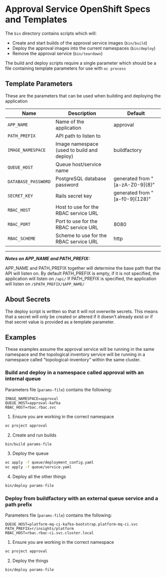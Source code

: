 # Approval Service OpenShift Specs and Templates

The `bin` directory contains scripts which will:
 - Create and start builds of the approval service images (`bin/build`)
 - Deploy the approval images into the current namespaces (`bin/deploy`)
 - Remove the approval service (`bin/teardown`)

The build and deploy scripts require a single parameter which should be a file containing template parameters for use with `oc process`

## Template Parameters
These are the parameters that can be used when building and deploying the application

| Name                           | Description                                             | Default                          |
|--------------------------------|---------------------------------------------------------|----------------------------------|
| `APP_NAME`                     | Name of the application                                 | approval                         |
| `PATH_PREFIX`                  | API path to listen to                                   |                                  |
| `IMAGE_NAMESPACE`              | Image namespace (used to build and deploy)              | buildfactory                     |
| `QUEUE_HOST`                   | Queue host/service name                                 |                                  |
| `DATABASE_PASSWORD`            | PostgreSQL database password                            | generated from "[a-zA-Z0-9]{8}"  |
| `SECRET_KEY`                   | Rails secret key                                        | generated from "[a-f0-9]{128}"   |
| `RBAC_HOST`                    | Host to use for the RBAC service URL                    |                                  |
| `RBAC_PORT`                    | Port to use for the RBAC service URL                    | 8080                             |
| `RBAC_SCHEME`                  | Scheme to use for the RBAC service URL                  | http                             |

---------------------------------------------------------------------------------------------------------

_**Notes on APP_NAME and PATH_PREFIX:**_

APP_NAME and PATH_PREFIX together will determine the base path that the API will listen on.
By default PATH_PREFIX is empty, if it is not specified, the application will listen on `/api/`
If PATH_PREFIX is specified, the application will listen on `/$PATH_PREFIX/$APP_NAME/`

## About Secrets

The deploy script is written so that it will not overwrite secrets.
This means that a secret will only be created or altered if it doesn't already exist or if that secret value is provided as a template parameter.

## Examples

These examples assume the approval service will be running in the same namespace and the topological inventory service will be running in a namespace called "topological-inventory" within the same cluster.

### Build and deploy in a namespace called approval with an internal queue
Parameters file (`params-file`) contains the following:

```plain
IMAGE_NAMESPACE=approval
QUEUE_HOST=approval-kafka
RBAC_HOST=rbac.rbac.svc
```

1. Ensure you are working in the correct namespace

```bash
oc project approval
```

2. Create and run builds

```bash
bin/build params-file
```

3. Deploy the queue

```bash
oc apply -f queue/deployment_config.yaml
oc apply -f queue/service.yaml
```

4. Deploy all the other things

```bash
bin/deploy params-file
```

### Deploy from buildfactory with an external queue service and a path prefix
Parameters file (`params-file`) contains the following:

```plain
QUEUE_HOST=platform-mq-ci-kafka-bootstrap.platform-mq-ci.svc
PATH_PREFIX=r/insights/platform
RBAC_HOST=rbac.rbac-ci.svc.cluster.local
```

1. Ensure you are working in the correct namespace

```bash
oc project approval
```

2. Deploy the things

```bash
bin/deploy params-file
```
